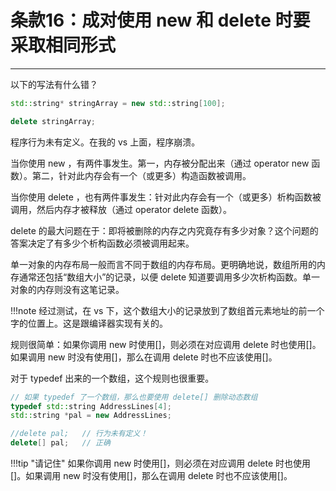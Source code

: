 # 条款16：成对使用 new 和 delete 时要采取相同形式

---

以下的写法有什么错？

```c++
std::string* stringArray = new std::string[100];

delete stringArray;
```

程序行为未有定义。在我的 vs 上面，程序崩溃。

当你使用 new ，有两件事发生。第一，内存被分配出来（通过 operator new 函数）。第二，针对此内存会有一个（或更多）构造函数被调用。

当你使用 delete ，也有两件事发生：针对此内存会有一个（或更多）析构函数被调用，然后内存才被释放（通过 operator delete 函数）。

delete 的最大问题在于：即将被删除的内存之内究竟存有多少对象？这个问题的答案决定了有多少个析构函数必须被调用起来。

单一对象的内存布局一般而言不同于数组的内存布局。更明确地说，数组所用的内存通常还包括“数组大小”的记录，以便 delete 知道要调用多少次析构函数。单一对象的内存则没有这笔记录。

!!!note
	经过测试，在 vs 下，这个数组大小的记录放到了数组首元素地址的前一个字的位置上。这是跟编译器实现有关的。

规则很简单：如果你调用 new 时使用[]，则必须在对应调用 delete 时也使用[]。如果调用 new 时没有使用[]，那么在调用 delete 时也不应该使用[]。

对于 typedef 出来的一个数组，这个规则也很重要。

```c++
// 如果 typedef 了一个数组，那么也要使用 delete[] 删除动态数组
typedef std::string AddressLines[4];
std::string *pal = new AddressLines;

//delete pal;	// 行为未有定义！
delete[] pal;	// 正确
```

!!!tip "请记住"
	如果你调用 new 时使用[]，则必须在对应调用 delete 时也使用[]。如果调用 new 时没有使用[]，那么在调用 delete 时也不应该使用[]。